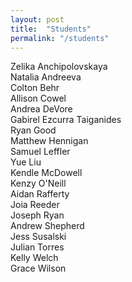 ```yaml
---
layout: post
title:  "Students"
permalink: "/students"
---
```



Zelika Anchipolovskaya<br>
Natalia Andreeva<br>
Colton Behr<br>
Allison Cowel<br>
Andrea DeVore<br>
Gabirel Ezcurra Taiganides<br>
Ryan Good<br>
Matthew Hennigan<br>
Samuel Leffler<br>
Yue Liu<br>
Kendle McDowell<br>
Kenzy O'Neill<br>
Aidan Rafferty<br>
Joia Reeder<br>
Joseph Ryan<br>
Andrew Shepherd<br>
Jess Susalski<br>
Julian Torres<br>
Kelly Welch<br>
Grace Wilson
